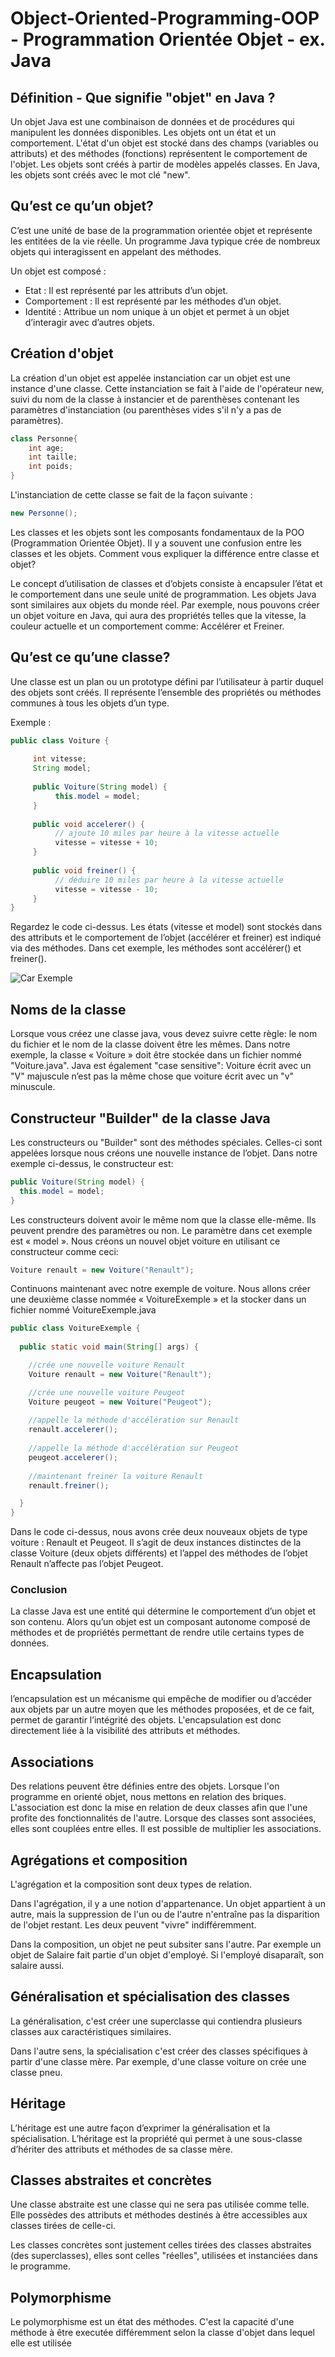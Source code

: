 # Object-Oriented-Programming-OOP - Programmation Orientée Objet - ex. Java


## Définition - Que signifie "objet" en Java ?


Un objet Java est une combinaison de données et de procédures qui manipulent les données disponibles. Les objets ont un état et un comportement. L'état d'un objet est stocké dans des champs (variables ou attributs) et des méthodes (fonctions) représentent le comportement de l'objet. Les objets sont créés à partir de modèles appelés classes. En Java, les objets sont créés avec le mot clé "new".

## Qu’est ce qu’un objet?

C’est une unité de base de la programmation orientée objet et représente les entitées de la vie réelle. Un programme Java typique crée de nombreux objets qui interagissent en appelant des méthodes. 

Un objet est composé :
	
- Etat : Il est représenté par les attributs d’un objet.
- Comportement : Il est représenté par les méthodes d’un objet.
- Identité : Attribue un nom unique à un objet et permet à un objet d’interagir avec d’autres objets.

## Création d'objet


La création d'un objet est appelée instanciation car un objet est une instance d'une classe. Cette instanciation se fait à l'aide de l'opérateur new, suivi du nom de la classe à instancier et de parenthèses contenant les paramètres d'instanciation (ou parenthèses vides s'il n'y a pas de paramètres).

```java
class Personne{
	int age;
	int taille;
	int poids;
}
```

L'instanciation de cette classe se fait de la façon suivante : 

```java
new Personne();
```

Les classes et les objets sont les composants fondamentaux de la POO (Programmation Orientée Objet). Il y a souvent une confusion entre les classes et les objets. Comment vous expliquer la différence entre classe et objet?
 
 
Le concept d’utilisation de classes et d’objets consiste à encapsuler l’état et le comportement dans une seule unité de programmation. Les objets Java sont similaires aux objets du monde réel. Par exemple, nous pouvons créer un objet voiture en Java, qui aura des propriétés telles que la vitesse, la couleur actuelle et un comportement comme: Accélérer et Freiner.


## Qu’est ce qu’une classe?

Une classe est un plan ou un prototype défini par l’utilisateur à partir duquel des objets sont créés. Il représente l’ensemble des propriétés ou méthodes communes à tous les objets d’un type.

Exemple :

```java
public class Voiture {
  
     int vitesse;
     String model;
  
     public Voiture(String model) {
          this.model = model;
     }
  
     public void accelerer() {
          // ajoute 10 miles par heure à la vitesse actuelle
          vitesse = vitesse + 10;
     }
  
     public void freiner() {
          // déduire 10 miles par heure à la vitesse actuelle    
          vitesse = vitesse - 10;
     }
}
```

Regardez le code ci-dessus. Les états (vitesse et model) sont stockés dans des attributs et le comportement de l’objet (accélérer et freiner) est indiqué via des méthodes. Dans cet exemple, les méthodes sont accélérer() et freiner().

<img src="https://pasteboard.co/8YiimK7JzuPE.png" alt="Car Exemple">


## Noms de la classe

Lorsque vous créez une classe java, vous devez suivre cette règle: le nom du fichier et le nom de la classe doivent être les mêmes. Dans notre exemple, la classe « Voiture » doit être stockée dans un fichier nommé "Voiture.java". 
Java est également "case sensitive": Voiture écrit avec un "V" majuscule n’est pas la même chose que voiture écrit avec un "v" minuscule.

## Constructeur "Builder" de la classe Java

Les constructeurs ou "Builder" sont des méthodes spéciales. Celles-ci sont appelées lorsque nous créons une nouvelle instance de l’objet. Dans notre exemple ci-dessus, le constructeur est:

```java
public Voiture(String model) {
  this.model = model;
}
```

Les constructeurs doivent avoir le même nom que la classe elle-même. Ils peuvent prendre des paramètres ou non. Le paramètre dans cet exemple est « model ». Nous créons un nouvel objet voiture en utilisant ce constructeur comme ceci:

```java
Voiture renault = new Voiture("Renault");
```

Continuons maintenant avec notre exemple de voiture. Nous allons créer une deuxième classe nommée « VoitureExemple » et la stocker dans un fichier nommé VoitureExemple.java

```java
public class VoitureExemple {
  
  public static void main(String[] args) {

    //crée une nouvelle voiture Renault
    Voiture renault = new Voiture("Renault");

    //crée une nouvelle voiture Peugeot
    Voiture peugeot = new Voiture("Peugeot");
        
    //appelle la méthode d'accélération sur Renault
    renault.accelerer();
    
    //appelle la méthode d'accélération sur Peugeot
    peugeot.accelerer();
    
    //maintenant freiner la voiture Renault
    renault.freiner();

  }
}
```

Dans le code ci-dessus, nous avons crée deux nouveaux objets de type voiture : Renault et Peugeot. Il s’agit de deux instances distinctes de la classe Voiture (deux objets différents) et l’appel des méthodes de l’objet Renault n’affecte pas l’objet Peugeot.

### Conclusion

La classe Java est une entité qui détermine le comportement d’un objet et son contenu. Alors qu’un objet est un composant autonome composé de méthodes et de propriétés permettant de rendre utile certains types de données.

## Encapsulation

l’encapsulation est un mécanisme qui empêche  de modifier ou d’accéder aux objets par un autre moyen que les méthodes proposées, et de ce fait, permet de garantir l’intégrité des objets.
L'encapsulation est donc directement liée à la visibilité des attributs et méthodes. 

## Associations

Des relations peuvent être définies entre des objets. Lorsque l'on programme en orienté objet, nous mettons en relation des briques. 
L'association est donc la mise en relation de deux classes afin que l'une profite des fonctionnalités de l'autre. 
Lorsque des classes sont associées, elles sont couplées entre elles. 
Il est possible de multiplier les associations. 

## Agrégations et composition

L'agrégation et la composition sont deux types de relation. 

Dans l'agrégation, il y a une notion d'appartenance. Un objet appartient à un autre, mais la suppression de l'un ou de l'autre n'entraîne pas la disparition de l'objet restant. Les deux peuvent "vivre" indifféremment. 

Dans la composition, un objet ne peut subsiter sans l'autre. Par exemple un objet de Salaire fait partie d'un objet d'employé. Si l'employé disaparaît, son salaire aussi. 

## Généralisation et spécialisation des classes

La généralisation, c'est créer une superclasse qui contiendra plusieurs classes aux caractéristiques similaires. 

Dans l'autre sens, la spécialisation c'est créer des classes spécifiques à partir d'une classe mère. 
Par exemple, d'une classe voiture on crée une classe pneu. 

## Héritage

L’héritage est une autre façon d’exprimer la généralisation et la spécialisation. L’héritage est la propriété qui permet à une sous-classe d’hériter des attributs et méthodes de sa classe mère.

## Classes abstraites et concrètes

Une classe abstraite est une classe qui ne sera pas utilisée comme telle. Elle possèdes des attributs et méthodes destinés à être accessibles aux classes tirées de celle-ci. 

Les classes concrètes sont justement celles tirées des classes abstraites (des superclasses), elles sont celles "réelles", utilisées et instanciées dans le programme. 

## Polymorphisme

Le polymorphisme est un état des méthodes. 
C'est la capacité d'une méthode à être executée différemment selon la classe d'objet dans lequel elle est utilisée

